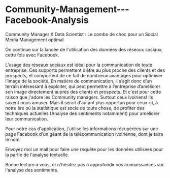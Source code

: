 # Community-Management---Facebook-Analysis


Community Manager X Data Scientist : Le combo de choc pour un Social Media Management optimal

On continue sur la lancée de l'utilisation des données des réseaux sociaux; cette fois avec Facebook.

L’usage des réseaux sociaux est idéal pour la communication de toute entreprise. Ces supports permettent d’être au plus proche des clients et des prospects, et comportent de ce fait de nombreux avantages pour optimiser l’image de la société. En matière de communication, il s’agit donc d’un terrain intéressant à exploiter, qui peut permettre à l’entreprise d’améliorer son image directement auprès des clients et prospects. 
Et c'est pour cette raison que j'adore les Community managers. Surtout ceux ivoiriens! Ils savent nous amuser. Mais il serait d'autant plus opportun pour ceux-ci, à notre ère où la statistique est socle de toute chose, de profiter des techniques actuelles (Analyse des sentiments notamment) pour améliorer leur communication.

Pour notre cas d'application, j'utilise les informations récupérées sur une page Facebook d'un géant de la télécommunication ivoirienne, dont je taira le nom.

Envoyez moi un mail pour faire une requête pour les données utilisées pour la partie de l'analyse textuelle.

Bonne lecture à vous, et n'hésitez pas à approfondir vos connaissances sur l'analyse des sentiments.
